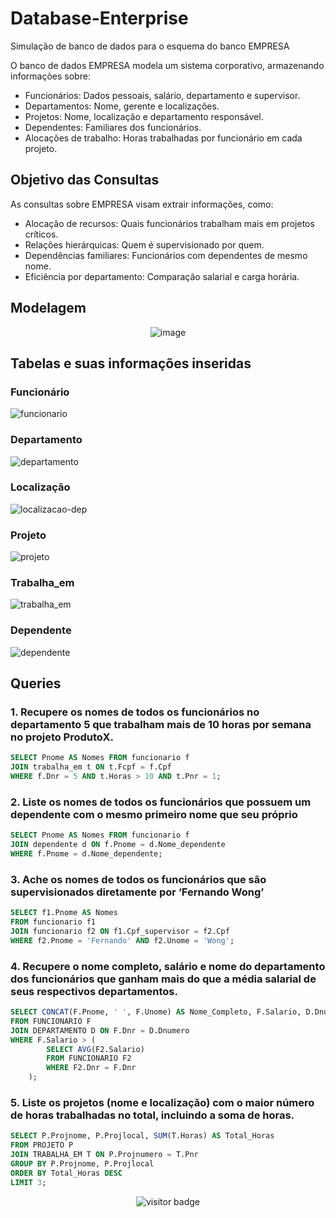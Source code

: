 # Database-Enterprise
Simulação de banco de dados para o esquema do banco EMPRESA

O banco de dados EMPRESA modela um sistema corporativo, armazenando informações sobre:

- Funcionários: Dados pessoais, salário, departamento e supervisor.
- Departamentos: Nome, gerente e localizações.
- Projetos: Nome, localização e departamento responsável.
- Dependentes: Familiares dos funcionários.
- Alocações de trabalho: Horas trabalhadas por funcionário em cada projeto.

## Objetivo das Consultas
As consultas sobre EMPRESA visam extrair informações, como:

- Alocação de recursos: Quais funcionários trabalham mais em projetos críticos.
- Relações hierárquicas: Quem é supervisionado por quem.
- Dependências familiares: Funcionários com dependentes de mesmo nome.
- Eficiência por departamento: Comparação salarial e carga horária.

## Modelagem

<div align="center">
        
![image](https://github.com/user-attachments/assets/8d82f4e4-e6b6-4dc9-a581-0385113aef31)

</div>

## Tabelas e suas informações inseridas
### Funcionário
![funcionario](https://github.com/user-attachments/assets/71a9523c-8d21-4886-9015-313ad23602f1)

### Departamento
![departamento](https://github.com/user-attachments/assets/9119d460-60c2-49a9-ba9c-8cf2d06ff501)

### Localização
![localizacao-dep](https://github.com/user-attachments/assets/898c7aef-4ec1-4a56-892a-1d6d070cd946)

### Projeto
![projeto](https://github.com/user-attachments/assets/089de03e-da3e-41ef-a73a-6882c3cf71b2)

### Trabalha_em
![trabalha_em](https://github.com/user-attachments/assets/2f4f9a4d-c68a-41d5-953c-aa8b246bd998)

### Dependente
![dependente](https://github.com/user-attachments/assets/4628310f-b10f-4dcd-973a-d70bbf218146)


## Queries

### 1. Recupere os nomes de todos os funcionários no departamento 5 que trabalham mais de 10 horas por semana no projeto ProdutoX.
```sql
SELECT Pnome AS Nomes FROM funcionario f
JOIN trabalha_em t ON t.Fcpf = f.Cpf
WHERE f.Dnr = 5 AND t.Horas > 10 AND t.Pnr = 1;
```

### 2. Liste os nomes de todos os funcionários que possuem um dependente com o mesmo primeiro nome que seu próprio
```sql
SELECT Pnome AS Nomes FROM funcionario f
JOIN dependente d ON f.Pnome = d.Nome_dependente
WHERE f.Pnome = d.Nome_dependente;
```

### 3. Ache os nomes de todos os funcionários que são supervisionados diretamente por ‘Fernando Wong’
```sql
SELECT f1.Pnome AS Nomes
FROM funcionario f1
JOIN funcionario f2 ON f1.Cpf_supervisor = f2.Cpf
WHERE f2.Pnome = 'Fernando' AND f2.Unome = 'Wong';
```

### 4. Recupere o nome completo, salário e nome do departamento dos funcionários que ganham mais do que a média salarial de seus respectivos departamentos.
```sql
SELECT CONCAT(F.Pnome, ' ', F.Unome) AS Nome_Completo, F.Salario, D.Dnome AS Departamento
FROM FUNCIONARIO F
JOIN DEPARTAMENTO D ON F.Dnr = D.Dnumero
WHERE F.Salario > (
        SELECT AVG(F2.Salario)
        FROM FUNCIONARIO F2
        WHERE F2.Dnr = F.Dnr
    );
```

### 5. Liste os projetos (nome e localização) com o maior número de horas trabalhadas no total, incluindo a soma de horas.
```sql
SELECT P.Projnome, P.Projlocal, SUM(T.Horas) AS Total_Horas
FROM PROJETO P
JOIN TRABALHA_EM T ON P.Projnumero = T.Pnr
GROUP BY P.Projnome, P.Projlocal
ORDER BY Total_Horas DESC
LIMIT 3;
```
<div align="center">
  
![visitor badge](https://visitor-badge.laobi.icu/badge?page_id=Alicelspires.Database-Enterprise&left_color=grey&right_color=black&left_text=Visitors)

</div> 
